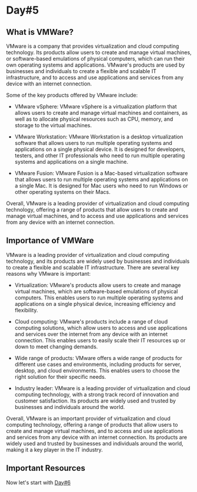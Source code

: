 # Day#5

## What is VMWare?

VMware is a company that provides virtualization and cloud computing technology. Its products allow users to create and manage virtual machines, or software-based emulations of physical computers, which can run their own operating systems and applications. VMware's products are used by businesses and individuals to create a flexible and scalable IT infrastructure, and to access and use applications and services from any device with an internet connection.

Some of the key products offered by VMware include:

+ VMware vSphere: VMware vSphere is a virtualization platform that allows users to create and manage virtual machines and containers, as well as to allocate physical resources such as CPU, memory, and storage to the virtual machines.

+ VMware Workstation: VMware Workstation is a desktop virtualization software that allows users to run multiple operating systems and applications on a single physical device. It is designed for developers, testers, and other IT professionals who need to run multiple operating systems and applications on a single machine.

+ VMware Fusion: VMware Fusion is a Mac-based virtualization software that allows users to run multiple operating systems and applications on a single Mac. It is designed for Mac users who need to run Windows or other operating systems on their Macs.

Overall, VMware is a leading provider of virtualization and cloud computing technology, offering a range of products that allow users to create and manage virtual machines, and to access and use applications and services from any device with an internet connection.

## Importance of VMWare

VMware is a leading provider of virtualization and cloud computing technology, and its products are widely used by businesses and individuals to create a flexible and scalable IT infrastructure. There are several key reasons why VMware is important:

+ Virtualization: VMware's products allow users to create and manage virtual machines, which are software-based emulations of physical computers. This enables users to run multiple operating systems and applications on a single physical device, increasing efficiency and flexibility.

+ Cloud computing: VMware's products include a range of cloud computing solutions, which allow users to access and use applications and services over the internet from any device with an internet connection. This enables users to easily scale their IT resources up or down to meet changing demands.

+ Wide range of products: VMware offers a wide range of products for different use cases and environments, including products for server, desktop, and cloud environments. This enables users to choose the right solution for their specific needs.

+ Industry leader: VMware is a leading provider of virtualization and cloud computing technology, with a strong track record of innovation and customer satisfaction. Its products are widely used and trusted by businesses and individuals around the world.

Overall, VMware is an important provider of virtualization and cloud computing technology, offering a range of products that allow users to create and manage virtual machines, and to access and use applications and services from any device with an internet connection. Its products are widely used and trusted by businesses and individuals around the world, making it a key player in the IT industry.

## Important Resources

Now let's start with [Day#6](Day%406.md)